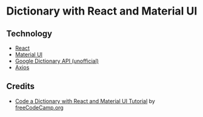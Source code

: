 # Dictionary with React and Material UI

## Technology
* [React](https://reactjs.org/)
* [Material UI](https://material-ui.com/)
* [Google Dictionary API (unofficial)](https://dictionaryapi.dev)
* [Axios](https://www.npmjs.com/package/axios)

## Credits
* [Code a Dictionary with React and Material UI Tutorial](https://www.youtube.com/watch?v=ToXna81iij0) by [freeCodeCamp.org](https://www.freecodecamp.org/)


